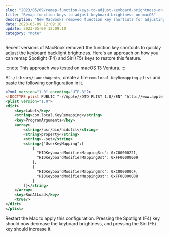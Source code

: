 ```yaml
---
slug: "2023/05/09/remap-function-keys-to-adjust-keyboard-brightness-on-macos"
title: "Remap function keys to adjust keyboard brightness on macOS"
description: "New MacBooks removed function key shortcuts for adjusting keyboard backlight brightness. Remap F4 and F5 keys to restore this feature."
date: 2023-05-09 12:09:10
update: 2023-05-09 12:09:10
category: "note"
---
```


Recent versions of MacBook removed the function key shortcuts to quickly adjust the keyboard backlight brightness. Here's an approach on how you can remap Spotlight (F4) and Siri (F5) keys to restore this feature.

:::note
This approach was tested on macOS 13 Ventura.
:::

At `~/Library/LaunchAgents`, create a file `com.local.KeyRemapping.plist` and paste the following configuration in it.

```xml
<?xml version="1.0" encoding="UTF-8"?>
<!DOCTYPE plist PUBLIC "-//Apple//DTD PLIST 1.0//EN" "http://www.apple.com/DTDs/PropertyList-1.0.dtd">
<plist version="1.0">
<dict>
    <key>Label</key>
    <string>com.local.KeyRemapping</string>
    <key>ProgramArguments</key>
    <array>
        <string>/usr/bin/hidutil</string>
        <string>property</string>
        <string>--set</string>
        <string>{"UserKeyMapping":[
            {
              "HIDKeyboardModifierMappingSrc": 0xC00000221,
              "HIDKeyboardModifierMappingDst": 0xFF00000009
            },
            {
              "HIDKeyboardModifierMappingSrc": 0xC000000CF,
              "HIDKeyboardModifierMappingDst": 0xFF00000008
            }
        ]}</string>
    </array>
    <key>RunAtLoad</key>
    <true/>
</dict>
</plist>
```

Restart the Mac to apply this configuration. Pressing the Spotlight (F4) key should now decrease the keyboard brightness, and pressing the Siri (F5) key should increase it.
